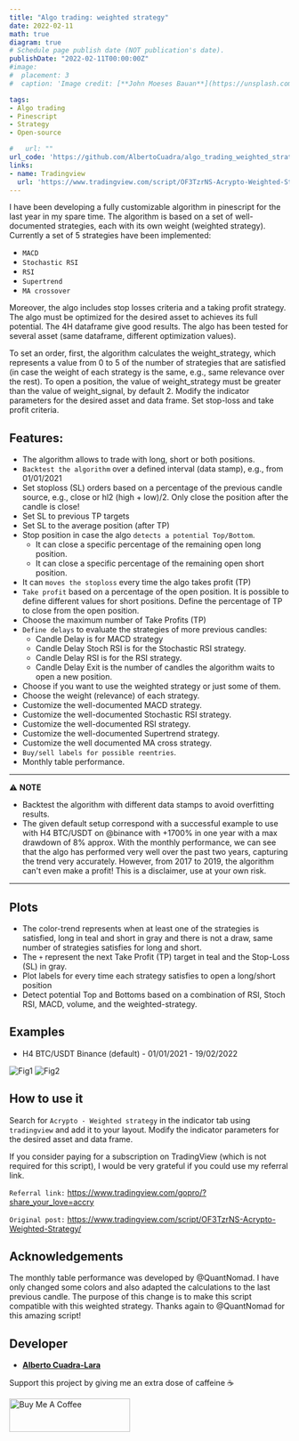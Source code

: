 ```yaml
---
title: "Algo trading: weighted strategy"
date: 2022-02-11
math: true
diagram: true
# Schedule page publish date (NOT publication's date).
publishDate: "2022-02-11T00:00:00Z"
#image:
#  placement: 3
#  caption: 'Image credit: [**John Moeses Bauan**](https://unsplash.com/photos/OGZtQF8iC0g)'

tags:
- Algo trading
- Pinescript
- Strategy
- Open-source

#   url: ""
url_code: 'https://github.com/AlbertoCuadra/algo_trading_weighted_strategy'
links:
- name: Tradingview
  url: 'https://www.tradingview.com/script/OF3TzrNS-Acrypto-Weighted-Strategy/'
---
```



I have been developing a fully customizable algorithm in pinescript for the last year in my spare time. The algorithm is based on a set of well-documented strategies, each with its own weight (weighted strategy). Currently a set of 5 strategies have been implemented:

* `MACD`
* `Stochastic RSI`
* `RSI`
* `Supertrend`
* `MA crossover`

Moreover, the algo includes stop losses criteria and a taking profit strategy. The algo must be optimized for the desired asset to achieves its full potential. The 4H dataframe give good results. The algo has been tested for several asset (same dataframe, different optimization values).

To set an order, first, the algorithm calculates the weight_strategy, which represents a value from 0 to 5 of the number of strategies that are satisfied (in case the weight of each strategy is the same, e.g., same relevance over the rest). To open a position, the value of weight_strategy must be greater than the value of weight_signal, by default 2. Modify the indicator parameters for the desired asset and data frame. Set stop-loss and take profit criteria.

## Features:

* The algorithm allows to trade with long, short or both positions.
* `Backtest the algorithm` over a defined interval (data stamp), e.g., from 01/01/2021
* Set stoploss (SL) orders based on a percentage of the previous candle source, e.g., close or hl2 (high + low)/2. Only close the position after the candle is close!
* Set SL to previous TP targets
* Set SL to the average position (after TP)
* Stop position in case the algo `detects a potential Top/Bottom`.
  + It can close a specific percentage of the remaining open long position.
  + It can close a specific percentage of the remaining open short position.
* It can `moves the stoploss` every time the algo takes profit (TP)
* `Take profit` based on a percentage of the open position. It is possible to define different values for short positions. Define the percentage of TP to close from the open position.
* Choose the maximum number of Take Profits (TP)
* `Define delays` to evaluate the strategies of more previous candles:
  + Candle Delay is for MACD strategy
  + Candle Delay Stoch RSI is for the Stochastic RSI strategy.
  + Candle Delay RSI is for the RSI strategy.
  + Candle Delay Exit is the number of candles the algorithm waits to open a new position.
* Choose if you want to use the weighted strategy or just some of them.
* Choose the weight (relevance) of each strategy.
* Customize the well-documented MACD strategy.
* Customize the well-documented Stochastic RSI strategy.
* Customize the well-documented RSI strategy.
* Customize the well-documented Supertrend strategy.
* Customize the well documented MA cross strategy.
* `Buy/sell labels for possible reentries`.
* Monthly table performance.

---
⚠️ **NOTE**
- Backtest the algorithm with different data stamps to avoid overfitting results.
- The given default setup correspond with a successful example to use with H4 BTC/USDT on @binance with +1700% in one year with a max drawdown of 8% approx.
  With the monthly performance, we can see that the algo has performed very well over the past two years, capturing the trend very accurately. However, from 2017 to 2019, the    algorithm can't even make a profit! This is a disclaimer, use at your own risk.
---

## Plots

* The color-trend represents when at least one of the strategies is satisfied, long in teal and short in gray and there is not a draw, same number of strategies satisfies for long and short.
* The `+` represent the next Take Profit (TP) target in teal and the Stop-Loss (SL) in gray.
* Plot labels for every time each strategy satisfies to open a long/short position
* Detect potential Top and Bottoms based on a combination of RSI, Stoch RSI, MACD, volume, and the weighted-strategy.

## Examples

* H4 BTC/USDT Binance (default) - 01/01/2021 - 19/02/2022

![Fig1](img/example_BTC_USDT_Binance_4H.jpg)
![Fig2](img/example_BTC_USDT_Binance_4H_results.jpg)

## How to use it
Search for `Acrypto - Weighted strategy` in the indicator tab using `tradingview` and add it to your layout. Modify the indicator parameters for the desired asset and data frame.

If you consider paying for a subscription on TradingView (which is not required for this script), I would be very grateful if you could use my referral link.

`Referral link:` https://www.tradingview.com/gopro/?share_your_love=accry

`Original post:` https://www.tradingview.com/script/OF3TzrNS-Acrypto-Weighted-Strategy/

## Acknowledgements
The monthly table performance was developed by @QuantNomad. I have only changed some colors and also adapted the calculations to the last previous candle. The purpose of this change is to make this script compatible with this weighted strategy. Thanks again to @QuantNomad for this amazing script!

## Developer

* **[Alberto Cuadra-Lara](https://acuadralara.com/)** 


Support this project by giving me an extra dose of caffeine :coffee: 

<a href="https://www.buymeacoffee.com/acuadra" target="_blank"><img src="https://cdn.buymeacoffee.com/buttons/v2/default-green.png" alt="Buy Me A Coffee" style="height: 60px !important;width: 217px !important;" ></a>

